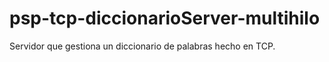 # psp-tcp-diccionarioServer-multihilo

Servidor que gestiona un diccionario de palabras hecho en TCP.
